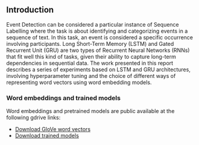 ## Introduction
Event Detection can be considered a particular instance of Sequence Labelling where the task is about identifying and categorizing events in a sequence of text. In this task, an event is considered a specific occurrence involving participants. Long Short-Term Memory (LSTM) and Gated Recurrent Unit (GRU) are two types of Recurrent Neural Networks (RNNs) that fit well this kind of tasks, given their ability to capture long-term dependencies in sequential data. The work presented in this report describes a series of experiments based on LSTM and GRU architectures, involving hyperparameter tuning and the choice of different ways of representing word vectors using word embedding models.

### Word embeddings and trained models
Word embeddings and pretrained models are public available at the following gdrive links:
- [Download GloVe word vectors](https://drive.google.com/drive/folders/1GQHeRwLjT2akPyTGwxRWBJ5Mk-gwF9_a?usp=share_link)
- [Download trained models](https://drive.google.com/drive/folders/1aqpO2yoMr-FEpCBGd7gsU8qZpcjuYu5x?usp=share_link)
